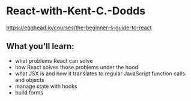 # React-with-Kent-C.-Dodds

https://egghead.io/courses/the-beginner-s-guide-to-react

## What you'll learn:

- what problems React can solve
- how React solves those problems under the hood
- what JSX is and how it translates to regular JavaScript function calls and objects
- manage state with hooks
- build forms
